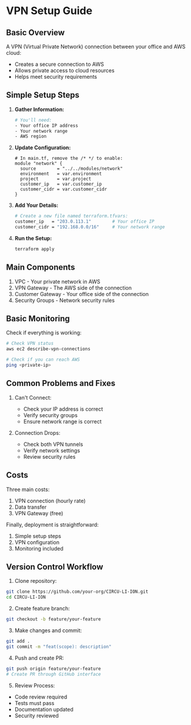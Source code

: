 # VPN Setup Guide

## Basic Overview
A VPN (Virtual Private Network) connection between your office and AWS cloud:
- Creates a secure connection to AWS
- Allows private access to cloud resources
- Helps meet security requirements

## Simple Setup Steps

1. **Gather Information:**
   ```bash
   # You'll need:
   - Your office IP address
   - Your network range
   - AWS region
   ```

2. **Update Configuration:**
   ```hcl
   # In main.tf, remove the /* */ to enable:
   module "network" {
     source        = "../../modules/network"
     environment   = var.environment
     project       = var.project
     customer_ip   = var.customer_ip    
     customer_cidr = var.customer_cidr   
   }
   ```

3. **Add Your Details:**
   ```bash
   # Create a new file named terraform.tfvars:
   customer_ip   = "203.0.113.1"        # Your office IP
   customer_cidr = "192.168.0.0/16"     # Your network range
   ```

4. **Run the Setup:**
   ```bash
   terraform apply
   ```

## Main Components
1. VPC - Your private network in AWS
2. VPN Gateway - The AWS side of the connection
3. Customer Gateway - Your office side of the connection
4. Security Groups - Network security rules

## Basic Monitoring
Check if everything is working:
```bash
# Check VPN status
aws ec2 describe-vpn-connections

# Check if you can reach AWS
ping <private-ip>
```

## Common Problems and Fixes
1. Can't Connect:
   - Check your IP address is correct
   - Verify security groups
   - Ensure network range is correct

2. Connection Drops:
   - Check both VPN tunnels
   - Verify network settings
   - Review security rules

## Costs
Three main costs:
1. VPN connection (hourly rate)
2. Data transfer
3. VPN Gateway (free)

Finally, deployment is straightforward:
1. Simple setup steps
2. VPN configuration
3. Monitoring included

## Version Control Workflow

1. Clone repository:
```bash
git clone https://github.com/your-org/CIRCU-LI-ION.git
cd CIRCU-LI-ION
```

2. Create feature branch:
```bash
git checkout -b feature/your-feature
```

3. Make changes and commit:
```bash
git add .
git commit -m "feat(scope): description"
```

4. Push and create PR:
```bash
git push origin feature/your-feature
# Create PR through GitHub interface
```

5. Review Process:
- Code review required
- Tests must pass
- Documentation updated
- Security reviewed